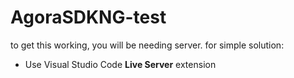 # AgoraSDKNG-test

to get this working, you will be needing server.
for simple solution:
  - Use Visual Studio Code **Live Server** extension 
